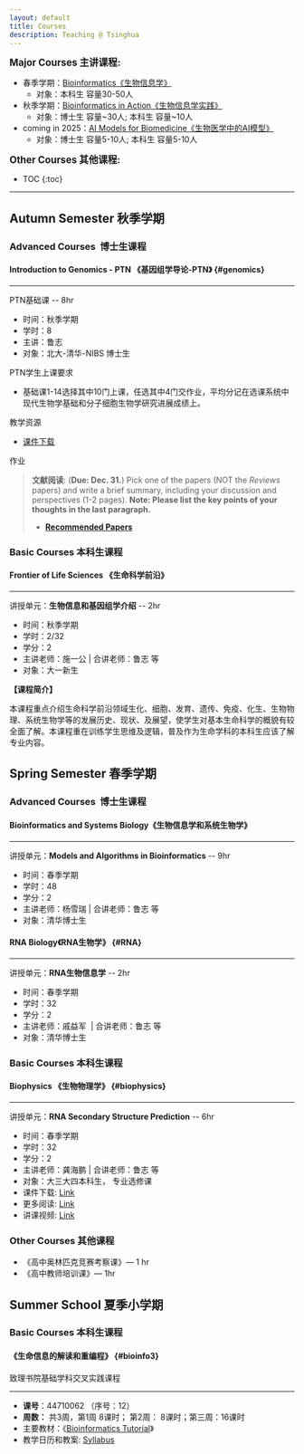 ```yaml
---
layout: default
title: Courses
description: Teaching @ Tsinghua
---
```


**<big>Major Courses 主讲课程:</big>**

- 春季学期：[Bioinformatics《生物信息学》](bioinfo1/) 
  - 对象：本科生 容量30-50人 	
- 秋季学期：[Bioinformatics in Action《生物信息学实践》](bioinfo2/)
  - 对象：博士生 容量\~30人; 本科生 容量\~10人 	
- coming in 2025：[AI Models for Biomedicine《生物医学中的AI模型》](ai/)
  - 对象：博士生 容量5-10人; 本科生 容量5-10人 

  

**<big>Other Courses 其他课程:</big>**

* TOC
{:toc}

---

## Autumn Semester 秋季学期

### Advanced Courses  博士生课程

#### Introduction to Genomics - PTN 《基因组学导论-PTN》 {#genomics}

---

PTN基础课 -- 8hr

- 时间：秋季学期
- 学时：8 
- 主讲：鲁志 
- 对象：北大-清华-NIBS 博士生

PTN学生上课要求

- 基础课1-14选择其中10门上课，任选其中4门交作业，平均分记在选课系统中现代生物学基础和分子细胞生物学研究进展成绩上。

教学资源

- [课件下载](https://cloud.tsinghua.edu.cn/d/4c56bf659c1b4ec3a004/)

作业

> **文献阅读**:  (**Due: Dec. 31.**)
> Pick one of the papers (NOT the *Reviews* papers) and write a brief summary, including your discussion and perspectives (1-2 pages). **Note: Please list the key points of your thoughts in the last paragraph.**
>
> *   **[Recommended Papers](https://cloud.tsinghua.edu.cn/d/07d2b19d6b284ebea5ea/?p=%2F0.%20Startup)**

### Basic Courses 本科生课程

#### Frontier of Life Sciences 《生命科学前沿》

---

讲授单元：**生物信息和基因组学介绍** -- 2hr

- 时间：秋季学期
- 学时：2/32 
- 学分：2
- 主讲老师：施一公 \| 合讲老师：鲁志 等 
- 对象：大一新生

**【课程简介】**

本课程重点介绍生命科学前沿领域生化、细胞、发育、遗传、免疫、化生、生物物理、系统生物学等的发展历史、现状、及展望，使学生对基本生命科学的概貌有较全面了解。本课程重在训练学生思维及逻辑，普及作为生命学科的本科生应该了解专业内容。

## Spring Semester 春季学期

### Advanced Courses  博士生课程

#### Bioinformatics and Systems Biology《生物信息学和系统生物学》 

---

讲授单元：**Models and Algorithms in Bioinformatics** -- 9hr

- 时间：春季学期
- 学时：48 
- 学分：2
- 主讲老师：杨雪瑞 \| 合讲老师：鲁志  等
- 对象：清华博士生

#### RNA Biology《RNA生物学》 {#RNA}

---

讲授单元：**RNA生物信息学** -- 2hr

- 时间：春季学期 
- 学时：32 
- 学分：2
- 主讲老师：戚益军  \| 合讲老师：鲁志  等
- 对象：清华博士生


### Basic Courses 本科生课程


#### Biophysics 《生物物理学》 {#biophysics}

---

讲授单元：**RNA Secondary Structure Prediction** -- 6hr

- 时间：春季学期
- 学时：32 
- 学分：2
- 主讲老师：龚海鹏 \| 合讲老师：鲁志  等 
- 对象：大三大四本科生， 专业选修课
- 课件下载:  [Link](https://cloud.tsinghua.edu.cn/d/8573ecae05584b26b69f/)
- 更多阅读:  [Link](https://lulab.gitbook.io/docs/literature-reading/rna/rna-structure#iii.-rna-secondary-structure-prediction)
- 讲课视频:  [Link](https://cloud.tsinghua.edu.cn/d/ad22768345664924b202/?p=%2FVideo%2FAdvanced%20Theory%20-%20ZJL&mode=list)

### Other Courses 其他课程

* 《高中奥林匹克竞赛考察课》— 1 hr
* 《高中教师培训课》—  1hr

## Summer School  夏季小学期

### Basic Courses 本科生课程

#### 《生命信息的解读和重编程》 {#bioinfo3}

致理书院基础学科交叉实践课程

------

- **课号**：44710062  （序号：12）
- **周数：** 共3周，第1周 8课时； 第2周： 8课时；第三周：16课时
- 主要教材：《[Bioinformatics Tutorial](http://book.ncrnalab.org)》
- 教学日历和教案: [Syllabus](http://courses.ncRNAlab.org/bioinfo3)
